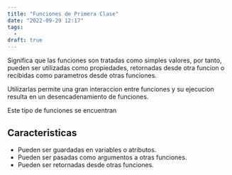 ```yaml
---
title: "Funciones de Primera Clase"
date: "2022-09-29 12:17"
tags: 
  - 
draft: true
---
```

Significa que las funciones son tratadas como simples valores, por tanto, pueden ser utilizadas como propiedades, retornadas desde otra funcion o recibidas como parametros desde otras funciones.

Utilizarlas permite una gran interaccion entre funciones y su ejecucion resulta en un desencadenamiento de funciones.

Este tipo de funciones se encuentran
## Caracteristicas
- Pueden ser guardadas en variables o atributos.
- Pueden ser pasadas como argumentos a otras funciones.
- Pueden ser retornadas desde otras funciones.


